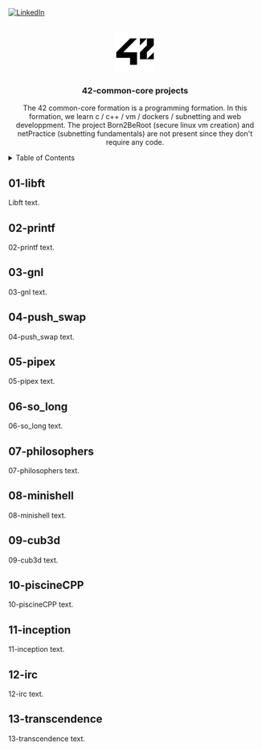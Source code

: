<div id="top"></div>

[![LinkedIn][linkedin-shield]][linkedin-url]

<!-- PROJECT LOGO -->
<br />
<div align="center">
  <a href="https://github.com/github_username/repo_name">
    <img src="images/42_Logo.svg.png" alt="Logo" width="80" height="80">
  </a>

<h3 align="center">42-common-core projects</h3>

  <p align="center">
    The 42 common-core formation is a programming formation. In this formation, we learn c / c++ / vm / dockers / subnetting and web developpment. The project Born2BeRoot (secure linux vm creation) and netPractice (subnetting fundamentals) are not present since they don't require any code.
  </p>
</div>

<!-- TABLE OF CONTENTS -->
<details>
  <summary>Table of Contents</summary>
  <ol>
    <li>
      <a href="#01-libft">libft</a>
    </li>
    <li>
      <a href="#02-printf">printf</a>
    </li>
    <li>
      <a href="#03-gnl">gnl</a>
    </li>
    <li>
      <a href="#04-push_swap">push_swap</a>
    </li>
    <li>
      <a href="#05-pipex">pipex</a>
    </li>
    <li>
      <a href="#06-so_long">so_long</a>
    </li>
    <li>
      <a href="#07-philosophers">philosophers</a>
    </li>
    <li>
      <a href="#08-minishell">minishell</a>
    </li>
    <li>
      <a href="#09-cub3d">cub3d</a>
    </li>
    <li>
      <a href="#10-piscineCPP">piscineCPP</a>
    </li>
    <li>
      <a href="#11-inception">inception</a>
    </li>
    <li>
      <a href="#12-irc">irc</a>
    </li>
    <li>
      <a href="#13-transcendence">transcendence</a>
    </li>
  </ol>
</details>

 <!-- 01-libft -->
## 01-libft
<p>
Libft text.
</p>

<!-- 02-printf -->
## 02-printf
<p>
02-printf text.
</p>

<!-- 03-gnl -->
## 03-gnl
<p>
03-gnl text.
</p>

<!-- 04-push_swap -->
## 04-push_swap
<p>
04-push_swap text.
</p>

<!-- 05-pipex -->
## 05-pipex
<p>
05-pipex text.
</p>

<!-- 06-so_long -->
## 06-so_long
<p>
06-so_long text.
</p>

<!-- 07-philosophers -->
## 07-philosophers
<p>
07-philosophers text.
</p>

<!-- 08-minishell -->
## 08-minishell
<p>
08-minishell text.
</p>

<!-- 09-cub3d -->
## 09-cub3d
<p>
09-cub3d text.
</p>

<!-- 10-piscineCPP -->
## 10-piscineCPP
<p>
10-piscineCPP text.
</p>

<!-- 11-inception -->
## 11-inception
<p>
11-inception text.
</p>

<!-- 12-irc -->
## 12-irc
<p>
12-irc text.
</p>

<!-- 13-transcendence -->
## 13-transcendence
<p>
13-transcendence text.
</p>


<!-- MARKDOWN LINKS & IMAGES -->
<!-- https://www.markdownguide.org/basic-syntax/#reference-style-links -->
[linkedin-shield]: https://img.shields.io/badge/-LinkedIn-black.svg?style=for-the-badge&logo=linkedin&colorB=555
[linkedin-url]: https://www.linkedin.com/in/anthony-guay-75b27421b/
[product-screenshot]: images/screenshot.png
